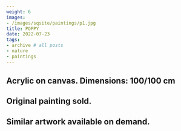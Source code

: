 ```yaml
---
weight: 6
images:
- /images/sqsite/paintings/p1.jpg
title: POPPY
date: 2022-07-23
tags:
- archive # all posts
- nature
- paintings
---
```


## **Acrylic on canvas. Dimensions: 100/100 cm** ##
## **Original painting sold.** ##
## **Similar artwork available on demand.** ##
